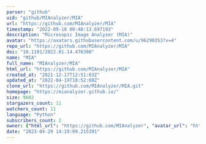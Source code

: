 ```yaml
---
parser: "github"
uid: "github/MIAnalyzer/MIA"
url: "https://github.com/MIAnalyzer/MIA"
timestamp: "2022-09-18 00:48:13.697193"
description: "Microsopic Image Analyzer (MIA)"
avatar: "https://avatars.githubusercontent.com/u/96290353?v=4"
repo_url: "https://github.com/MIAnalyzer/MIA"
doi: "10.1101/2022.01.14.476308"
name: "MIA"
full_name: "MIAnalyzer/MIA"
html_url: "https://github.com/MIAnalyzer/MIA"
created_at: "2021-12-17T12:51:03Z"
updated_at: "2022-04-19T18:52:08Z"
clone_url: "https://github.com/MIAnalyzer/MIA.git"
homepage: "https://mianalyzer.github.io/"
size: 9602
stargazers_count: 11
watchers_count: 11
language: "Python"
subscribers_count: 2
owner: {"html_url": "https://github.com/MIAnalyzer", "avatar_url": "https://avatars.githubusercontent.com/u/96290353?v=4", "login": "MIAnalyzer", "type": "Organization"}
date: "2023-04-29 14:19:09.215391"
---
```

